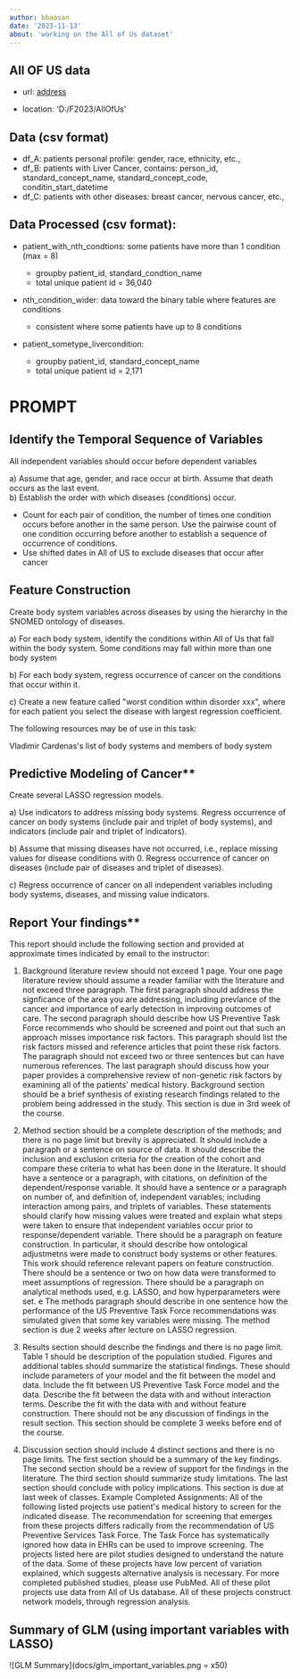 ```yaml
---
author: bbaasan
date: '2023-11-13'
about: 'working on the All of Us dataset'
---
```


## All OF US data  
- url: [address](https://allofus.nih.gov/)

- location: 'D:/F2023/AllOfUs'  

## Data (csv format)  
- df_A: patients personal profile: gender, race, ethnicity, etc.,  
- df_B: patients with Liver Cancer, contains: person_id, standard_concept_name, standard_concept_code, conditin_start_datetime  
- df_C: patients with other diseases: breast cancer, nervous cancer, etc., 

## Data Processed (csv format): 
- patient_with_nth_condtions: some patients have more than 1 condition (max = 8)  
    - groupby patient_id, standard_condtion_name
    - total unique patient id = 36,040

- nth_condition_wider: data toward the binary table where features are conditions  
    - consistent where some patients have up to 8 conditions  

- patient_sometype_livercondition:  
    - groupby patient_id, standard_concept_name  
    - total unique patient id = 2,171


# PROMPT  

## **Identify the Temporal Sequence of Variables**  
All independent variables should occur before dependent variables

a) Assume that age, gender, and race occur at birth.  Assume that death occurs as the last event.  
b) Establish the order with which diseases (conditions) occur.  
- Count for each pair of condition, the number of times one condition occurs before another in the same person.  Use the pairwise count of one condition occurring before another to establish a sequence of occurrence of conditions.  
- Use shifted dates in All of US to exclude diseases that occur after cancer  

## **Feature Construction**  
Create body system variables across diseases by using the hierarchy in the SNOMED ontology of diseases.  

a) For each body system, identify the conditions within All of Us that fall within the body system.  Some conditions may fall within more than one body system  

b) For each body system, regress occurrence of cancer on the conditions that occur within it.  

c) Create a new feature called "worst condition within disorder xxx", where for each patient you select the disease with largest regression coefficient.  

The following resources may be of use in this task:

Vladimir Cardenas's list of body systems and members of body system

## Predictive Modeling of Cancer** 
Create several LASSO regression models.  

a) Use indicators to address missing body systems.  Regress occurrence of cancer on body systems (include pair and triplet of body systems), and indicators (include pair and triplet of indicators).  

b) Assume that missing diseases have not occurred, i.e., replace missing values for disease conditions with 0. Regress occurrence of cancer on diseases (include pair of diseases and triplet of diseases).  

c) Regress occurrence of cancer on all independent variables including body systems, diseases, and missing value indicators.  

## Report Your findings** 
This report should include the following section and provided at approximate times indicated by email to the instructor:  

1. Background literature review should not exceed 1 page. Your one page literature review should assume a reader familiar with the literature and not exceed three paragraph.  The first paragraph should address the signficance of the area you are addressing, including prevlance of the cancer and importance of early detection in improving outcomes of care.  The second paragraph should describe how US Preventive Task Force recommends who should be screened and point out that such an approach misses importance risk factors.  This paragraph should list the risk factors missed and reference articles that point these risk factors.  The paragraph should not exceed two or three sentences but can have numerous references.  The last paragraph should discuss how your paper provides a comprehensive review of non-genetic risk factors by examining all of the patients' medical history.  Background section should be a brief synthesis of existing research findings related to the problem being addressed in the study. This section is due in 3rd week of the course.  

2. Method section should be a complete description of the methods; and there is no page limit but brevity is appreciated. It should include a paragraph or a sentence on source of data. It should describe the inclusion and exclusion criteria for the creation of the cohort and compare these criteria to what has been done in the literature. It should have a sentence or a paragraph, with citations, on definition of the dependent/response variable.  It should have a sentence or a paragraph on number of, and definition of, independent variables; including interaction among pairs, and triplets of variables. These statements should clarify how missing values were treated and explain what steps were taken to ensure that independent variables occur prior to response/dependent variable. There should be a paragraph on feature construction.  In particular, it should describe how ontological adjustmetns were made to construct body systems or other features. This work should reference relevant papers on feature construction.  There should be a sentence or two on how data were transformed to meet assumptions of regression. There should be a paragraph on analytical methods used, e.g. LASSO, and how hyperparameters were set. e The methods paragraph should describe in one sentence how the performance of the US Preventive Task Force recommendations was simulated given that some key variables were missing. The method section is due 2 weeks after lecture on LASSO regression.   

3. Results section should describe the findings and there is no page limit.  Table 1 should be description of the population studied.  Figures and additional tables should summarize the statistical findings. These should include parameters of your model and the fit between the model and data. Include the fit between US Preventive Task Force model and the data. Describe the fit between the data with and without interaction terms. Describe the fit with the data with and without feature construction. There should not be any discussion of findings in the result section.  This section should be complete 3 weeks before end of the course.  

4. Discussion section should include 4 distinct sections and there is no page limits.  The first section should be a summary of the key findings.  The second section should be a review of support for the findings in the literature. The third section should summarize study limitations.  The last section should conclude with policy implications. This section is due at last week of classes.
Example Completed Assignments: All of the following listed projects use patient's medical history to screen for the indicated disease. The recommendation for screening that emerges from these projects differs radically from the recommendation of US Preventive Services Task Force. The Task Force has systematically ignored how data in EHRs can be used to improve screening.  The projects listed here are pilot studies designed to understand the nature of the data.  Some of these projects have low percent of variation explained, which suggests alternative analysis is necessary. For more completed published studies, please use PubMed. All of these pilot projects use data from All of Us database.  All of these projects construct network models, through regression analysis.

## Summary of GLM (using important variables with LASSO)  
![GLM Summary](docs/glm_important_variables.png = x50)
